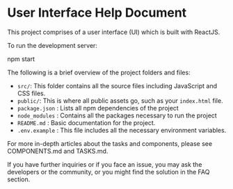 
# User Interface Help Document

This project comprises of a user interface (UI) which is built with ReactJS. 

To run the development server:


npm start


The following is a brief overview of the project folders and files:

- `src/`: This folder contains all the source files including JavaScript and CSS files.
- `public/`: This is where all public assets go, such as your `index.html` file.
- `package.json` : Lists all npm dependencies of the project
- `node_modules` : Contains all the packages necessary to run the project
- `README.md` : Basic documentation for the project.
- `.env.example` : This file includes all the necessary environment variables.

For more in-depth articles about the tasks and components, please see COMPONENTS.md and TASKS.md. 

If you have further inquiries or if you face an issue, you may ask the developers or the community, or you might find the solution in the FAQ section.
